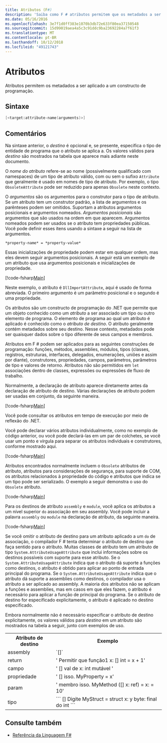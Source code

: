 ```yaml
---
title: Atributos (F#)
description: 'Saiba como F # atributos permitem que os metadados a ser aplicado a um constructo de programação.'
ms.date: 05/16/2016
ms.openlocfilehash: 3e7f1d0ff383e1070b3db72e633f80ea37150548
ms.sourcegitcommit: 15d99019aea4a5c3c91ddc9ba23692284a7f61f3
ms.translationtype: MT
ms.contentlocale: pt-BR
ms.lasthandoff: 10/12/2018
ms.locfileid: "49121743"
---
```

# <a name="attributes"></a>Atributos

Atributos permitem os metadados a ser aplicado a um constructo de programação.

## <a name="syntax"></a>Sintaxe

```fsharp
[<target:attribute-name(arguments)>]
```

## <a name="remarks"></a>Comentários

Na sintaxe anterior, o *destino* é opcional e, se presente, especifica o tipo de entidade de programa que o atributo se aplica a. Os valores válidos para *destino* são mostrados na tabela que aparece mais adiante neste documento.

O *nome do atributo* refere-se ao nome (possivelmente qualificado com namespaces) de um tipo de atributo válido, com ou sem o sufixo `Attribute` que geralmente é usado em nomes de tipo de atributo. Por exemplo, o tipo `ObsoleteAttribute` pode ser reduzido para apenas `Obsolete` neste contexto.

O *argumentos* são os argumentos para o construtor para o tipo de atributo. Se um atributo tem um construtor padrão, a lista de argumentos e os parênteses podem ser omitidos. Suportam a atributos argumentos posicionais e argumentos nomeados. *Argumentos posicionais* são argumentos que são usados na ordem em que aparecem. Argumentos nomeados podem ser usados se o atributo tem propriedades públicas. Você pode definir esses itens usando a sintaxe a seguir na lista de argumentos.

```
*property-name* = *property-value*
```

Essas inicializações de propriedade podem estar em qualquer ordem, mas eles devem seguir argumentos posicionais. A seguir está um exemplo de um atributo que usa argumentos posicionais e inicializações de propriedade.

[!code-fsharp[Main](../../../samples/snippets/fsharp/lang-ref-2/snippet6202.fs)]

Neste exemplo, o atributo é `DllImportAttribute`, aqui é usado de forma abreviada. O primeiro argumento é um parâmetro posicional e o segundo é uma propriedade.

Os atributos são um constructo de programação do .NET que permite que um objeto conhecido como um *atributo* a ser associado um tipo ou outro elemento de programa. O elemento de programa ao qual um atributo é aplicado é conhecido como o *atributo de destino*. O atributo geralmente contém metadados sobre seu destino. Nesse contexto, metadados pode ser quaisquer dados sobre o tipo diferente de seus campos e membros.

Atributos em F # podem ser aplicados para as seguintes construções de programação: funções, métodos, assemblies, módulos, tipos (classes, registros, estruturas, interfaces, delegados, enumerações, uniões e assim por diante), construtores, propriedades, campos, parâmetros, parâmetros de tipo e valores de retorno. Atributos não são permitidos em `let` associações dentro de classes, expressões ou expressões de fluxo de trabalho.

Normalmente, a declaração de atributo aparece diretamente antes da declaração de atributo de destino. Várias declarações de atributo podem ser usadas em conjunto, da seguinte maneira.

[!code-fsharp[Main](../../../samples/snippets/fsharp/lang-ref-2/snippet6603.fs)]

Você pode consultar os atributos em tempo de execução por meio de reflexão do .NET.

Você pode declarar vários atributos individualmente, como no exemplo de código anterior, ou você pode declará-las em um par de colchetes, se você usar um ponto e vírgula para separar os atributos individuais e construtores, conforme mostrado aqui.

[!code-fsharp[Main](../../../samples/snippets/fsharp/lang-ref-2/snippet6604.fs)]

Atributos encontrados normalmente incluem o `Obsolete` atributos de atributo, atributos para considerações de segurança, para suporte de COM, os atributos relacionados à propriedade do código e atributos que indica se um tipo pode ser serializado. O exemplo a seguir demonstra o uso do `Obsolete` atributo.

[!code-fsharp[Main](../../../samples/snippets/fsharp/lang-ref-2/snippet6605.fs)]

Para os destinos de atributo `assembly` e `module`, você aplica os atributos a um nível superior `do` associação em seu assembly. Você pode incluir a palavra `assembly` ou `module` na declaração de atributo, da seguinte maneira.

[!code-fsharp[Main](../../../samples/snippets/fsharp/lang-ref-2/snippet6606.fs)]

Se você omitir o atributo de destino para um atributo aplicado a um `do` de associação, o compilador F # tenta determinar o atributo de destino que faça sentido para o atributo. Muitas classes de atributo tem um atributo de tipo `System.AttributeUsageAttribute` que inclui informações sobre os destinos possíveis com suporte para esse atributo. Se o `System.AttributeUsageAttribute` indica que o atributo dá suporte a funções como destinos, o atributo é obtido para aplicar ao ponto de entrada principal do programa. Se o `System.AttributeUsageAttribute` indica que o atributo dá suporte a assemblies como destinos, o compilador usa o atributo a ser aplicado ao assembly. A maioria dos atributos não se aplicam a funções e assemblies, mas em casos em que eles fazem, o atributo é necessário para aplicar a função de principal do programa. Se o atributo de destino for especificado explicitamente, o atributo é aplicado no destino especificado.

Embora normalmente não é necessário especificar o atributo de destino explicitamente, os valores válidos para *destino* em um atributo são mostrados na tabela a seguir, junto com exemplos de uso.

<table>
  <tr>
    <th>Atributo de destino</td>
    <th>Exemplo</td> 
  </tr>
  <tr>
    <td>assembly</td>
    <td>`[<assembly: AssemblyVersionAttribute("1.0.0.0")>]`</td> 
  </tr>
  <tr>
    <td>return</td>
    <td>' Permitir que função1 x: [<return: Obsolete>] int = x + 1'</td> 
  </tr>
  <tr>
    <td>campo</td>
    <td>' [<field: DefaultValue>] val de x: int mutável '</td> 
  </tr>
  <tr>
    <td>propriedade</td>
    <td>' [<property: Obsolete>] isso. MyProperty = x'</td> 
  </tr>
  <tr>
    <td>param</td>
    <td>' membro isso. MyMethod ([<param: Out>] x: ref<int>) = x: = 10'</td> 
  </tr>
  <tr>
    <td>tipo</td>
    <td>
        ```
        [<type: StructLayout(Sequential)>] Digite MyStruct = struct x: y byte: final do int ```
    </td> 
  </tr>
</table>

## <a name="see-also"></a>Consulte também

- [Referência da Linguagem F#](index.md)
